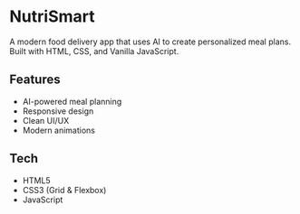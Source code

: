 # NutriSmart

A modern food delivery app that uses AI to create personalized meal plans. Built with HTML, CSS, and Vanilla JavaScript.

## Features

- AI-powered meal planning
- Responsive design
- Clean UI/UX
- Modern animations

## Tech

- HTML5
- CSS3 (Grid & Flexbox)
- JavaScript
